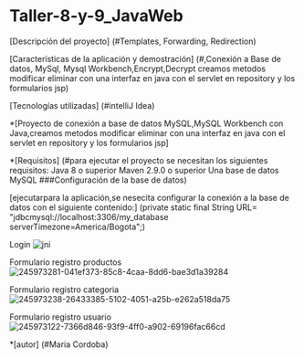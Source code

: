 # Taller-8-y-9_JavaWeb

[Descripción del proyecto] (#Templates, Forwarding, Redirection)

[Características de la aplicación y demostración] (#,Conexión a Base de datos, MySql, Mysql Workbench,Encrypt,Decrypt creamos metodos modificar eliminar con una interfaz en java con el servlet en repository y los formularios jsp)

[Tecnologías utilizadas] (#intelliJ Idea)

*[Proyecto de conexión a base de datos MySQL,MySQL Workbench con Java,creamos metodos modificar eliminar con una interfaz en java con el servlet en repository y los formularios jsp]

*[Requisitos] (#para ejecutar el proyecto se necesitan los siguientes requisitos: Java 8 o superior Maven 2.9.0 o superior Una base de datos MySQL ###Configuración de la base de datos)

[ejecutarpara la aplicación,se nesecita configurar la conexión a la base de datos con el siguiente contenido:] (private static final String URL= "jdbcmysql://localhost:3306/my_database serverTimezone=America/Bogota";)

Login
![jni](https://github.com/MariaC017/Taller-8-y-9_JavaWeb/assets/128435496/8bcb6a8e-828f-40ef-8801-3ab23d3a1191)

Formulario registro productos
![245973281-041ef373-85c8-4caa-8dd6-bae3d1a39284](https://github.com/MariaC017/Taller-8-y-9_JavaWeb/assets/128435496/3194481c-0f36-409e-bbca-92ad3bdc2eed)

Formulario registro categoria
![245973238-26433385-5102-4051-a25b-e262a518da75](https://github.com/MariaC017/Taller-8-y-9_JavaWeb/assets/128435496/a7d5c019-fec7-4d00-ab4e-38230b5f265d)

Formulario registro usuario
![245973122-7366d846-93f9-4ff0-a902-69196fac66cd](https://github.com/MariaC017/Taller-8-y-9_JavaWeb/assets/128435496/d6582f35-abd7-491a-b167-581ca6ced8dd)

*[autor] (#Maria Cordoba)
